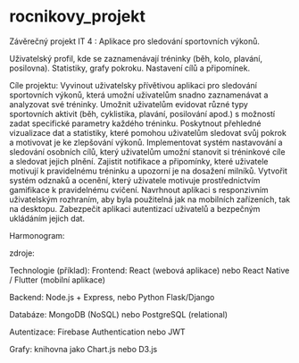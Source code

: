 # rocnikovy_projekt
Závěrečný projekt IT 4 : Aplikace pro sledování sportovních výkonů.

Uživatelský profil, kde se zaznamenávají tréninky (běh, kolo, plavání, posilovna).
Statistiky, grafy pokroku.
Nastavení cílů a připomínek.

Cíle projektu:
Vyvinout uživatelsky přívětivou aplikaci pro sledování sportovních výkonů, která umožní uživatelům snadno zaznamenávat a analyzovat své tréninky.
Umožnit uživatelům evidovat různé typy sportovních aktivit (běh, cyklistika, plavání, posilování apod.) s možností zadat specifické parametry každého tréninku.
Poskytnout přehledné vizualizace dat a statistiky, které pomohou uživatelům sledovat svůj pokrok a motivovat je ke zlepšování výkonů.
Implementovat systém nastavování a sledování osobních cílů, který uživatelům umožní stanovit si tréninkové cíle a sledovat jejich plnění.
Zajistit notifikace a připomínky, které uživatele motivují k pravidelnému tréninku a upozorní je na dosažení milníků.
Vytvořit systém odznaků a ocenění, který uživatele motivuje prostřednictvím gamifikace k pravidelnému cvičení.
Navrhnout aplikaci s responzivním uživatelským rozhraním, aby byla použitelná jak na mobilních zařízeních, tak na desktopu.
Zabezpečit aplikaci autentizací uživatelů a bezpečným ukládáním jejich dat.

Harmonogram:

zdroje:


Technologie (příklad):
Frontend: React (webová aplikace) nebo React Native / Flutter (mobilní aplikace)

Backend: Node.js + Express, nebo Python Flask/Django

Databáze: MongoDB (NoSQL) nebo PostgreSQL (relational)

Autentizace: Firebase Authentication nebo JWT

Grafy: knihovna jako Chart.js nebo D3.js

